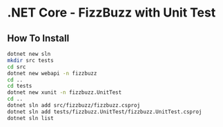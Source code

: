 # .NET Core - FizzBuzz with Unit Test

## How To Install
```bash
dotnet new sln
mkdir src tests
cd src
dotnet new webapi -n fizzbuzz
cd ..
cd tests
dotnet new xunit -n fizzbuzz.UnitTest
cd ..
dotnet sln add src/fizzbuzz/fizzbuzz.csproj
dotnet sln add tests/fizzbuzz.UnitTest/fizzbuzz.UnitTest.csproj
dotnet sln list
```